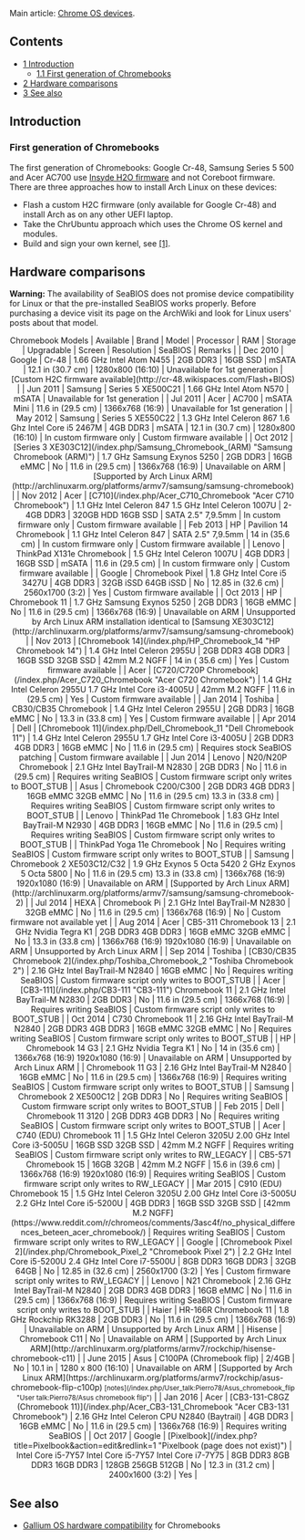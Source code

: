 Main article: [Chrome OS devices](/index.php/Chrome_OS_devices "Chrome OS devices").

## Contents

*   [1 Introduction](#Introduction)
    *   [1.1 First generation of Chromebooks](#First_generation_of_Chromebooks)
*   [2 Hardware comparisons](#Hardware_comparisons)
*   [3 See also](#See_also)

## Introduction

### First generation of Chromebooks

The first generation of Chromebooks: Google Cr-48, Samsung Series 5 500 and Acer AC700 use [Insyde H2O firmware](http://www.chromium.org/chromium-os/developer-information-for-chrome-os-devices/custom-firmware#TOC-H2C) and not Coreboot firmware. There are three approaches how to install Arch Linux on these devices:

*   Flash a custom H2C firmware (only available for Google Cr-48) and install Arch as on any other UEFI laptop.
*   Take the ChrUbuntu approach which uses the Chrome OS kernel and modules.
*   Build and sign your own kernel, see [[1]](https://plus.google.com/+OlofJohansson/posts/34PYU79eUqP).

## Hardware comparisons

**Warning:** The availability of SeaBIOS does not promise device compatibility for Linux or that the pre-installed SeaBIOS works properly. Before purchasing a device visit its page on the ArchWiki and look for Linux users' posts about that model.

<center>

<caption style="background:#BFD7FF">Chromebook Models</caption>
| Available | Brand | Model | Processor | RAM | Storage | Upgradable | Screen | Resolution | SeaBIOS | Remarks |
| Dec 2010 | Google | Cr-48 | 1.66 GHz Intel Atom N455 | 2GB
DDR3 | 16GB SSD | mSATA | 12.1 in
(30.7 cm) | 1280x800
(16:10) | Unavailable for
1st generation | [Custom H2C
firmware available](http://cr-48.wikispaces.com/Flash+BIOS) |
| Jun 2011 | Samsung | Series 5
XE500C21 | 1.66 GHz Intel Atom N570 | mSATA | Unavailable for
1st generation |
| Jul 2011 | Acer | AC700 | mSATA
Mini | 11.6 in
(29.5 cm) | 1366x768
(16:9) | Unavailable for
1st generation |
| May 2012 | Samsung | Series 5
XE550C22 | 1.3 GHz Intel Celeron 867
1.6 Ghz Intel Core i5 2467M | 4GB
DDR3 | mSATA | 12.1 in
(30.7 cm) | 1280x800
(16:10) | In custom
firmware only | Custom firmware
available |
| Oct 2012 | [Series 3
XE303C12](/index.php/Samsung_Chromebook_(ARM) "Samsung Chromebook (ARM)") | 1.7 GHz Samsung Exynos 5250 | 2GB
DDR3 | 16GB eMMC | No | 11.6 in
(29.5 cm) | 1366x768
(16:9) | Unavailable
on ARM | [Supported by
Arch Linux ARM](http://archlinuxarm.org/platforms/armv7/samsung/samsung-chromebook) |
| Nov 2012 | Acer | [C710](/index.php/Acer_C710_Chromebook "Acer C710 Chromebook") | 1.1 GHz Intel Celeron 847
1.5 GHz Intel Celeron 1007U | 2-4GB
DDR3 | 320GB HDD
16GB SSD | SATA
2.5" 7,9.5mm | In custom
firmware only | Custom firmware
available |
| Feb 2013 | HP | Pavilion 14
Chromebook | 1.1 GHz Intel Celeron 847 | SATA
2.5" 7,9.5mm | 14 in
(35.6 cm) | In custom
firmware only | Custom firmware
available |
| Lenovo | ThinkPad X131e
Chromebook | 1.5 GHz Intel Celeron 1007U | 4GB
DDR3 | 16GB SSD | mSATA | 11.6 in
(29.5 cm) | In custom
firmware only | Custom firmware
available |
| Google | Chromebook
Pixel | 1.8 GHz Intel Core i5 3427U | 4GB
DDR3 | 32GB iSSD
64GB iSSD | No | 12.85 in
(32.6 cm) | 2560x1700
(3:2) | Yes | Custom firmware
available |
| Oct 2013 | HP | Chromebook 11 | 1.7 GHz Samsung Exynos 5250 | 2GB
DDR3 | 16GB eMMC | No | 11.6 in
(29.5 cm) | 1366x768
(16:9) | Unavailable
on ARM | Unsupported by
Arch Linux ARM
installation identical to
[Samsung XE303C12](http://archlinuxarm.org/platforms/armv7/samsung/samsung-chromebook) |
| Nov 2013 | [Chromebook 14](/index.php/HP_Chromebook_14 "HP Chromebook 14") | 1.4 GHz Intel Celeron 2955U | 2GB DDR3
4GB DDR3 | 16GB SSD
32GB SSD | 42mm M.2
NGFF | 14 in
( 35.6 cm) | Yes | Custom firmware
available |
| Acer | [C720/C720P
Chromebook](/index.php/Acer_C720_Chromebook "Acer C720 Chromebook") | 1.4 GHz Intel Celeron 2955U
1.7 GHz Intel Core i3-4005U | 42mm M.2
NGFF | 11.6 in
(29.5 cm) | Yes | Custom firmware
available |
| Jan 2014 | Toshiba | CB30/CB35
Chromebook | 1.4 GHz Intel Celeron 2955U | 2GB DDR3 | 16GB eMMC | No | 13.3 in
(33.8 cm) | Yes | Custom firmware
available |
| Apr 2014 | Dell | [Chromebook 11](/index.php/Dell_Chromebook_11 "Dell Chromebook 11") | 1.4 GHz Intel Celeron 2955U
1.7 GHz Intel Core i3-4005U | 2GB DDR3
4GB DDR3 | 16GB eMMC | No | 11.6 in
(29.5 cm) | Requires stock
SeaBIOS patching | Custom firmware
available |
| Jun 2014 | Lenovo | N20/N20P
Chromebook | 2.1 GHz Intel BayTrail-M N2830 | 2GB DDR3 | No | 11.6 in
(29.5 cm) | Requires writing
SeaBIOS | Custom firmware script
only writes to BOOT_STUB |
| Asus | Chromebook
C200/C300 | 2GB DDR3
4GB DDR3 | 16GB eMMC
32GB eMMC | No | 11.6 in
(29.5 cm)
13.3 in
(33.8 cm) | Requires writing
SeaBIOS | Custom firmware script
only writes to BOOT_STUB |
| Lenovo | ThinkPad 11e
Chromebook | 1.83 GHz Intel BayTrail-M N2930 | 4GB DDR3 | 16GB eMMC | No | 11.6 in
(29.5 cm) | Requires writing
SeaBIOS | Custom firmware script
only writes to BOOT_STUB |
| ThinkPad Yoga 11e
Chromebook | No | Requires writing
SeaBIOS | Custom firmware script
only writes to BOOT_STUB |
| Samsung | Chromebook 2
XE503C12/C32 | 1.9 GHz Exynos 5 Octa 5420
2 GHz Exynos 5 Octa 5800 | No | 11.6 in
(29.5 cm)
13.3 in
(33.8 cm) | 1366x768
(16:9)
1920x1080
(16:9) | Unavailable
on ARM | [Supported by
Arch Linux ARM](http://archlinuxarm.org/platforms/armv7/samsung/samsung-chromebook-2) |
| Jul 2014 | HEXA | Chromebook Pi | 2.1 GHz Intel BayTrail-M N2830 | 32GB eMMC | No | 11.6 in
(29.5 cm) | 1366x768
(16:9) | No | Custom firmware
not available yet |
| Aug 2014 | Acer | CB5-311
Chromebook 13 | 2.1 GHz Nvidia Tegra K1 | 2GB DDR3
4GB DDR3 | 16GB eMMC
32GB eMMC | No | 13.3 in
(33.8 cm) | 1366x768
(16:9)
1920x1080
(16:9) | Unavailable
on ARM | Unsupported by
Arch Linux ARM |
| Sep 2014 | Toshiba | [CB30/CB35
Chromebook 2](/index.php/Toshiba_Chromebook_2 "Toshiba Chromebook 2") | 2.16 GHz Intel BayTrail-M N2840 | 16GB eMMC | No | Requires writing
SeaBIOS | Custom firmware script
only writes to BOOT_STUB |
| Acer | [CB3-111](/index.php/CB3-111 "CB3-111")
Chromebook 11 | 2.1 GHz Intel BayTrail-M N2830 | 2GB DDR3 | No | 11.6 in
(29.5 cm) | 1366x768
(16:9) | Requires writing
SeaBIOS | Custom firmware script
only writes to BOOT_STUB |
| Oct 2014 | C730
Chromebook 11 | 2.16 GHz Intel BayTrail-M N2840 | 2GB DDR3
4GB DDR3 | 16GB eMMC
32GB eMMC | No | Requires writing
SeaBIOS | Custom firmware script
only writes to BOOT_STUB |
| HP | Chromebook 14
G3 | 2.1 GHz Nvidia Tegra K1 | No | 14 in
(35.6 cm) | 1366x768
(16:9)
1920x1080
(16:9) | Unavailable
on ARM | Unsupported by
Arch Linux ARM |
| Chromebook 11
G3 | 2.16 GHz Intel BayTrail-M N2840 | 16GB eMMC | No | 11.6 in
(29.5 cm) | 1366x768
(16:9) | Requires writing
SeaBIOS | Custom firmware script
only writes to BOOT_STUB |
| Samsung | Chromebook 2
XE500C12 | 2GB DDR3 | No | Requires writing
SeaBIOS | Custom firmware script
only writes to BOOT_STUB |
| Feb 2015 | Dell | Chromebook 11
3120 | 2GB DDR3
4GB DDR3 | No | Requires writing
SeaBIOS | Custom firmware script
only writes to BOOT_STUB |
| Acer | C740 (EDU)
Chromebook 11 | 1.5 GHz Intel Celeron 3205U
2.00 GHz Intel Core i3-5005U | 16GB SSD
32GB SSD | 42mm M.2
NGFF | Requires writing
SeaBIOS | Custom firmware script
only writes to RW_LEGACY |
| CB5-571
Chromebook 15 | 16GB
32GB | 42mm M.2
NGFF | 15.6 in
(39.6 cm) | 1366x768
(16:9)
1920x1080
(16:9) | Requires writing
SeaBIOS | Custom firmware script
only writes to RW_LEGACY |
| Mar 2015 | C910 (EDU)
Chromebook 15 | 1.5 GHz Intel Celeron 3205U
2.00 GHz Intel Core i3-5005U
2.2 GHz Intel Core i5-5200U | 4GB DDR3 | 16GB SSD
32GB SSD | [42mm M.2
NGFF](https://www.reddit.com/r/chromeos/comments/3asc4f/no_physical_differences_beteen_acer_chromebook/) | Requires writing
SeaBIOS | Custom firmware script
only writes to RW_LEGACY |
| Google | [Chromebook
Pixel 2](/index.php/Chromebook_Pixel_2 "Chromebook Pixel 2") | 2.2 GHz Intel Core i5-5200U
2.4 GHz Intel Core i7-5500U | 8GB DDR3
16GB DDR3 | 32GB
64GB | No | 12.85 in
(32.6 cm) | 2560x1700
(3:2) | Yes | Custom firmware script
only writes to RW_LEGACY |
| Lenovo | N21
Chromebook | 2.16 GHz Intel BayTrail-M N2840 | 2GB DDR3
4GB DDR3 | 16GB eMMC | No | 11.6 in
(29.5 cm) | 1366x768
(16:9) | Requires writing
SeaBIOS | Custom firmware script
only writes to BOOT_STUB |
| Haier | HR-166R
Chromebook 11 | 1.8 GHz Rockchip RK3288 | 2GB DDR3 | No | 11.6 in
(29.5 cm) | 1366x768
(16:9) | Unavailable
on ARM | Unsupported by
Arch Linux ARM |
| Hisense | Chromebook C11 | No | Unavailable
on ARM | [Supported by
Arch Linux ARM](http://archlinuxarm.org/platforms/armv7/rockchip/hisense-chromebook-c11) |
| June 2015 | Asus | C100PA
(Chromebook flip) | 2/4GB | No | 10.1 in | 1280 x 800
(16:10) | Unavailable
on ARM | [Supported by
Arch Linux ARM](https://archlinuxarm.org/platforms/armv7/rockchip/asus-chromebook-flip-c100p)<small>
[notes](/index.php/User_talk:Pierro78/Asus_chromebook_flip "User talk:Pierro78/Asus chromebook flip")</small> |
| Jan 2016 | Acer | [CB3-131-C8GZ
(Chromebook 11)](/index.php/Acer_CB3-131_Chromebook "Acer CB3-131 Chromebook") | 2.16 GHz
Intel Celeron CPU N2840
(Baytrail) | 4GB
DDR3 | 16GB
eMMC | No | 11.6 in
(29.5 cm) | 1366x768
(16:9) | Requires writing
SeaBIOS |
| Oct 2017 | Google | [Pixelbook](/index.php?title=Pixelbook&action=edit&redlink=1 "Pixelbook (page does not exist)") | Intel Core i5-7Y57
Intel Core i5-7Y57
Intel Core i7-7Y75 | 8GB DDR3
8GB DDR3
16GB DDR3 | 128GB
256GB
512GB | No | 12.3 in
(31.2 cm) | 2400x1600
(3:2) | Yes |

</center>

## See also

*   [Gallium OS hardware compatibility](https://wiki.galliumos.org/Hardware_Compatibility) for Chromebooks